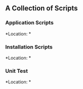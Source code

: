 ## A Collection of Scripts

### Application Scripts
*Location: *

### Installation Scripts
*Location: *

### Unit Test
*Location: *
